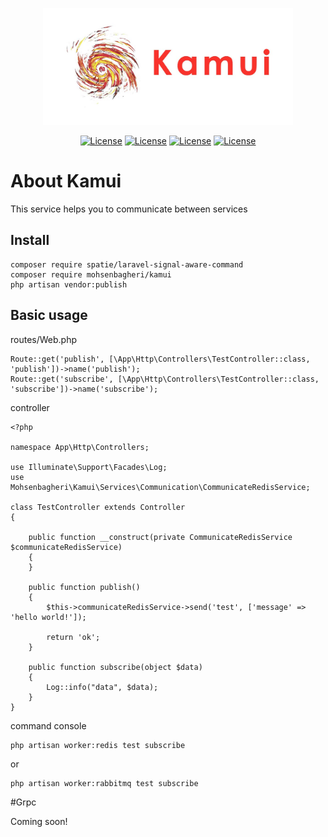 <p align="center">
    <a href="https://laravel.com" target="_blank">
        <img src="https://raw.githubusercontent.com/BagheriMohsen/Kamui/master/art/kamui.jpeg" width="400">
    </a>
</p>

<p align="center">
    <a href="https://www.php.net/"><img src="https://img.shields.io/badge/PHP-8.x-blue" alt="License"></a>
    <a href="https://packagist.org/packages/laravel/framework"><img src="https://img.shields.io/badge/Laravel-9.x-red" alt="License"></a>
    <a href="https://packagist.org/packages/mohsenbagheri/kamui"><img src="https://img.shields.io/badge/Packagist-v1-orange" alt="License"></a>
    <a href="https://opensource.org/licenses/MIT"><img src="https://img.shields.io/packagist/l/laravel/framework" alt="License"></a>
</p>

# About Kamui

This service helps you to communicate between services

## Install
    composer require spatie/laravel-signal-aware-command
    composer require mohsenbagheri/kamui
    php artisan vendor:publish
    
## Basic usage
 
routes/Web.php 

    Route::get('publish', [\App\Http\Controllers\TestController::class, 'publish'])->name('publish');
    Route::get('subscribe', [\App\Http\Controllers\TestController::class, 'subscribe'])->name('subscribe');

controller

    <?php
        
    namespace App\Http\Controllers;
    
    use Illuminate\Support\Facades\Log;
    use Mohsenbagheri\Kamui\Services\Communication\CommunicateRedisService;
    
    class TestController extends Controller
    {

        public function __construct(private CommunicateRedisService $communicateRedisService)
        {
        }
    
        public function publish()
        {
            $this->communicateRedisService->send('test', ['message' => 'hello world!']);
    
            return 'ok';
        }
    
        public function subscribe(object $data)
        {
            Log::info("data", $data);
        }
    }

command console 

    php artisan worker:redis test subscribe

or 

    php artisan worker:rabbitmq test subscribe

#Grpc

Coming soon!
